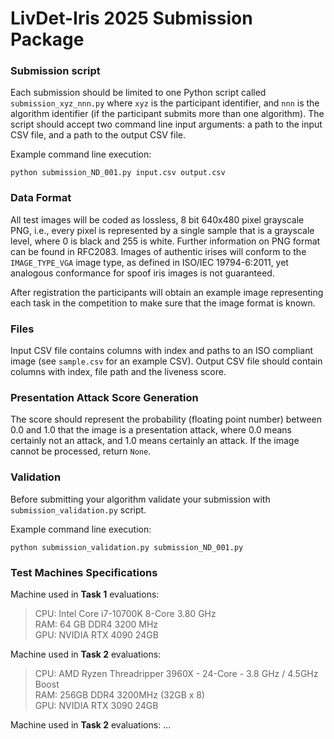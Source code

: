 # LivDet-Iris 2025 Submission Package


### Submission script ###

Each submission should be limited to one Python script called `submission_xyz_nnn.py` where
`xyz` is the participant identifier, and `nnn` is the algorithm identifier (if the participant submits more than one algorithm). The script should accept two command line input arguments: a path to the input CSV file, and a path to the output CSV file.

Example command line execution:

```
python submission_ND_001.py input.csv output.csv
```

### Data Format ###

All test images will be coded as lossless, 8 bit 640x480 pixel grayscale PNG, i.e., every pixel is represented by a single sample that is a grayscale level, where 0 is black and 255 is white. Further information on PNG format can be found in RFC2083. Images of authentic irises will conform to the `IMAGE_TYPE_VGA` image type, as defined in ISO/IEC 19794-6:2011, yet analogous conformance for spoof iris images is not guaranteed.

After registration the participants will obtain an example image representing each task in the competition to make sure that the image format is known.

### Files ###

Input CSV file contains columns with index and paths to an ISO compliant image (see `sample.csv` for an example CSV). Output CSV file should contain columns with index, file path and the liveness score.

### Presentation Attack Score Generation ###

The score should represent the probability (floating point number) between 0.0 and 1.0 that the
image is a presentation attack, where 0.0 means certainly not an attack, and 1.0 means certainly
an attack. If the image cannot be processed, return `None`.
                                
### Validation ###

Before submitting your algorithm validate your submission with `submission_validation.py` script.

Example command line execution:

```
python submission_validation.py submission_ND_001.py
```

### Test Machines Specifications ###

Machine used in **Task 1** evaluations: 

> CPU: Intel Core i7-10700K 8-Core 3.80 GHz <br>
> RAM: 64 GB DDR4 3200 MHz <br>
> GPU: NVIDIA RTX 4090 24GB

Machine used in **Task 2** evaluations:


> CPU: AMD Ryzen Threadripper 3960X - 24-Core - 3.8 GHz / 4.5GHz Boost <br>
> RAM: 256GB DDR4 3200MHz (32GB x 8) <br>
> GPU: NVIDIA RTX 3090 24GB <br>

Machine used in **Task 2** evaluations: ...
